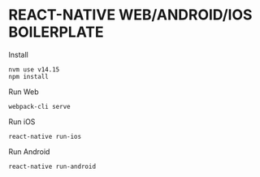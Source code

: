 # REACT-NATIVE WEB/ANDROID/IOS BOILERPLATE

Install

```
nvm use v14.15
npm install
```


Run Web

```
webpack-cli serve

```

Run iOS
```
react-native run-ios
```

Run Android
```
react-native run-android
```
